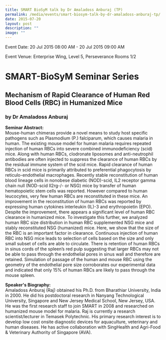 ```yaml
---
title: SMART BioSyM talk by Dr Amaladoss Anburaj (TP)
permalink: /media/events/smart-biosym-talk-by-dr-amaladoss-anburaj-tp/
date: 2015-07-20
layout: post
description: ""
image: ""
---
```


Event Date: 20 Jul 2015 08:00 AM - 20 Jul 2015 09:00 AM

Event Venue: Enterprise Wing, Level 5, Perseverance Rooms 1/2

SMART-BioSyM Seminar Series
===========================

Mechanism of Rapid Clearance of Human Red Blood Cells (RBC) in Humanized Mice
-----------------------------------------------------------------------------

### by Dr Amaladoss Anburaj

**Seminar Abstract:**  
Mouse-human chimeras provide a novel means to study host specific pathogens such as Plasmodium (P.) falciparum, which causes malaria in human. The existing mouse model for human malaria requires repeated injection of human RBCs into severe combined immunodeficiency (scid) mice. Along with human RBCs, clodronate liposomes and anti-neutrophil antibodies are often injected to suppress the clearance of human RBCs by the residual immune system of the scid mice. Rapid clearance of human RBCs in scid mice is primarily attributed to preferential phagocytosis by reticulo-endothelial macrophages. Recently stable reconstitution of human blood lineage cells in nonobese diabetic (NOD)-scid, IL2 receptor gamma chain null (NOD-scid Il2rg-/- or NSG) mice by transfer of human hematopoietic stem cells was reported. However compared to human leucocytes, very few human RBCs are reconstituted in these mice. An improvement in the reconstitution of human RBCs was reported by expressing human cytokines interleukin (IL)-3 and erythropoietin (EPO). Despite the improvement, there appears a significant level of human RBC clearance in humanized mice. To investigate this further, we analyzed human RBC size  distribution in human RBC supplemented NSG mice and stably reconstituted NSG (humanized) mice. Here, we show that the size of the RBC is an important factor in clearance. Continuous injection of human RBC into NSG mice leads to selection of cells based on the size and only small subset of cells are able to circulate. There is retention of human RBCs in sinus cords of the spleen’s red pulp suggesting that larger RBCs may not be able to pass through the endothelial pores in sinus wall and therefore are retained. Simulation of passage of the human and mouse RBC using the geometry of the endothelial pore size corroborates our experimental data and indicated that only 15% of human RBCs are likely to pass through the mouse spleen.  
  
**Speaker's Biography:**  
Amaladoss Anburaj (Raj) obtained his Ph.D. from Bharathiar University, India in 2000. He did his postdoctoral research in Nanyang Technological University, Singapore and New Jersey Medical School, New Jersey, USA. He was the first research staff to join SMART in 2008 and researched on humanized mouse model for malaria. Raj is currently a research scientist/lecturer in Temasek Polytechnic. His primary research interest is to develop low cost onsite diagnostic devices for aquaculture, veterinary and human diseases. He has active collaboration with SingHealth and Agri-Food & Veterinary Authority of Singapore (AVA).